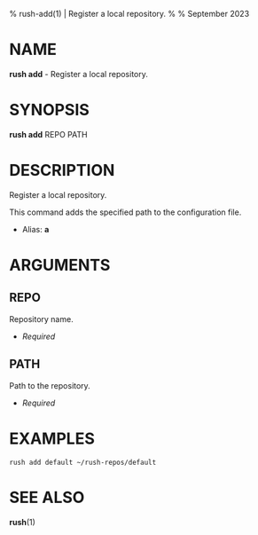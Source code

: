 % rush-add(1) | Register a local repository.
% 
% September 2023

NAME
==================================================

**rush add** - Register a local repository.

SYNOPSIS
==================================================

**rush add** REPO PATH

DESCRIPTION
==================================================

Register a local repository.

This command adds the specified path to the configuration file.

- Alias: **a**

ARGUMENTS
==================================================

REPO
--------------------------------------------------

Repository name.

- *Required*

PATH
--------------------------------------------------

Path to the repository.

- *Required*

EXAMPLES
==================================================

~~~
rush add default ~/rush-repos/default

~~~

SEE ALSO
==================================================

**rush**(1)



